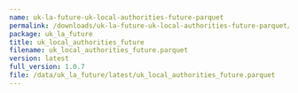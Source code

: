 ```yaml
---
name: uk-la-future-uk-local-authorities-future-parquet
permalink: /downloads/uk-la-future-uk-local-authorities-future-parquet/latest
package: uk_la_future
title: uk_local_authorities_future
filename: uk_local_authorities_future.parquet
version: latest
full_version: 1.0.7
file: /data/uk_la_future/latest/uk_local_authorities_future.parquet
---
```

